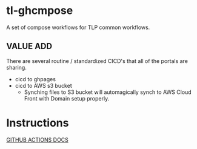 # tl-ghcmpose

A set of compose workflows for TLP common workflows.


## VALUE ADD
There are several routine / standardized CICD's that all of the portals are sharing.
- cicd to ghpages
- cicd to AWS s3 bucket
    - Synching files to S3 bucket will automagically synch to AWS Cloud Front with Domain setup properly.





# Instructions


[GITHUB ACTIONS DOCS ](https://docs.github.com/en/actions/creating-actions/creating-a-composite-action?platform=mac)





